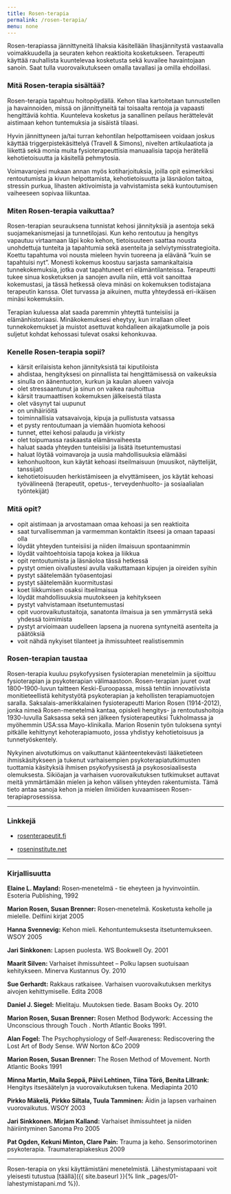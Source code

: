 ```yaml
---
title: Rosen-terapia
permalink: /rosen-terapia/
menu: none
---
```


Rosen-terapiassa jännittyneitä lihaksia käsitellään lihasjännitystä vastaavalla voimakkuudella ja seuraten kehon reaktioita kosketukseen. Terapeutti käyttää rauhallista kuuntelevaa kosketusta sekä kuvailee havaintojaan sanoin. Saat tulla vuorovaikutukseen omalla tavallasi ja omilla ehdoillasi. 

### Mitä Rosen-terapia sisältää?

Rosen-terapia tapahtuu hoitopöydällä. Kehon tilaa kartoitetaan tunnustellen ja havainnoiden, missä on jännittyneitä tai toisaalta rentoja ja vapaasti hengittäviä kohtia. Kuunteleva kosketus ja sanallinen peilaus herättelevät aistimaan kehon tuntemuksia ja sisäistä tilaasi.

Hyvin jännittyneen ja/tai turran kehontilan helpottamiseen voidaan joskus käyttää triggerpistekäsittelyä (Travell & Simons), nivelten artikulaatiota ja liikettä sekä monia muita fysioterapeuttisia manuaalisia tapoja herätellä kehotietoisuutta ja käsitellä pehmytosia.

Voimavarojesi mukaan annan myös kotiharjoituksia, joilla opit esimerkiksi rentoutumista ja kivun helpottamista, kehotietoisuutta ja läsnäolon taitoa, stressin purkua, lihasten aktivoimista ja vahvistamista sekä kuntoutumisen vaiheeseen sopivaa liikuntaa.

### Miten Rosen-terapia vaikuttaa?

Rosen-terapian seurauksena tunnistat kehosi jännityksiä ja asentoja sekä suojamekanismejasi ja tunnetilojasi. Kun keho rentoutuu ja hengitys vapautuu virtaamaan läpi koko kehon, tietoisuuteen saattaa nousta unohdettuja tunteita ja tapahtumia sekä asenteita ja selviytymisstrategioita. Koettu tapahtuma voi nousta mieleen hyvin tuoreena ja elävänä ”kuin se tapahtuisi nyt”. Monesti kokemus koostuu sarjasta samankaltaisia tunnekokemuksia, jotka ovat tapahtuneet eri elämäntilanteissa. Terapeutti tukee sinua kosketuksen ja sanojen avulla niin, että voit sanoittaa kokemustasi, ja tässä hetkessä oleva minäsi on kokemuksen todistajana terapeutin kanssa. Olet turvassa ja aikuinen, mutta yhteydessä eri-ikäisen minäsi kokemuksiin. 

Terapian kuluessa alat saada paremmin yhteyttä tunteisiisi ja elämänhistoriaasi. Minäkokemuksesi eheytyy, kun irrallaan olleet tunnekokemukset ja muistot asettuvat kohdalleen aikajatkumolle ja pois suljetut kohdat kehossasi tulevat osaksi kehonkuvaa.

### Kenelle Rosen-terapia sopii?

-    kärsit erilaisista kehon jännityksistä tai kiputiloista
-    ahdistaa, hengityksesi on pinnallista tai hengittämisessä on vaikeuksia
-    sinulla on äänentuoton, kurkun ja kaulan alueen vaivoja
-    olet stressaantunut ja sinun on vaikea rauhoittua
-    kärsit traumaattisen kokemuksen jälkeisestä tilasta
-    olet väsynyt tai uupunut
-    on unihäiriöitä
-    toiminnallisia vatsavaivoja, kipuja ja pullistusta vatsassa
-    et pysty rentoutumaan ja viemään huomiota kehoosi
-    tunnet, ettei kehosi palaudu ja virkisty
-    olet toipumassa raskaasta elämänvaiheesta
-    haluat saada yhteyden tunteisiisi ja lisätä itsetuntemustasi
-    haluat löytää voimavaroja ja uusia mahdollisuuksia elämääsi
-    kehonhuoltoon, kun käytät kehoasi itseilmaisuun (muusikot, näyttelijät, tanssijat)
-    kehotietoisuuden herkistämiseen ja elvyttämiseen, jos käytät kehoasi työvälineenä  (terapeutit, opetus-, terveydenhuolto- ja sosiaalialan työntekijät)

### Mitä opit?

-    opit aistimaan ja arvostamaan omaa kehoasi ja sen reaktioita
-    saat turvallisemman ja varmemman kontaktin itseesi ja omaan tapaasi olla
-    löydät yhteyden tunteisiisi ja niiden ilmaisuun spontaanimmin
-    löydät vaihtoehtoisia tapoja kokea ja liikkua
-    opit rentoutumista ja läsnäoloa tässä hetkessä
-    pystyt omien oivallustesi avulla vaikuttamaan kipujen ja oireiden syihin
-    pystyt säätelemään työasentojasi
-    pystyt säätelemään  kuormitustasi
-    koet liikkumisen osaksi itseilmaisua
-    löydät mahdollisuuksia muutokseen  ja kehitykseen
-    pystyt vahvistamaan itsetuntemustasi
-    opit vuorovaikutustaitoja, sanatonta ilmaisua ja sen ymmärrystä sekä yhdessä toimimista
-    pystyt arvioimaan uudelleen lapsena ja nuorena syntyneitä asenteita ja päätöksiä
-    voit nähdä nykyiset tilanteet ja ihmissuhteet realistisemmin

### Rosen-terapian taustaa

Rosen-terapia kuuluu psykofyysisen fysioterapian menetelmiin ja sijoittuu fysioterapian ja psykoterapian välimaastoon. Rosen-terapian juuret ovat 1800–1900-luvun taitteen Keski-Euroopassa, missä tehtiin innovatiivista monitieteellistä kehitystyötä psykoterapian ja kehollisten terapiamuotojen saralla. Saksalais-amerikkalainen fysioterapeutti Marion Rosen (1914-2012), jonka nimeä Rosen-menetelmä kantaa, opiskeli hengitys- ja rentoutushoitoja 1930-luvulla Saksassa sekä sen jälkeen fysioterapeutiksi Tukholmassa ja myöhemmin USA:ssa Mayo-klinikalla. Marion Rosenin työn tuloksena syntyi pitkälle kehittynyt kehoterapiamuoto, jossa yhdistyy kehotietoisuus ja tunnetyöskentely.

Nykyinen aivotutkimus on vaikuttanut käänteentekevästi lääketieteen ihmiskäsitykseen ja tukenut varhaisempien psykoterapiatutkimusten tuottamia käsityksiä ihmisen psykofyysisestä ja psykososiaalisesta olemuksesta. Sikiöajan ja varhaisen vuorovaikutuksen tutkimukset auttavat meitä ymmärtämään mielen ja kehon välisen yhteyden rakentumista. Tämä tieto antaa sanoja kehon ja mielen ilmiöiden kuvaamiseen Rosen-terapiaprosessissa.


---

### Linkkejä

- [rosenterapeutit.fi](http://rosenterapeutit.fi)

- [roseninstitute.net](http://roseninstitute.net)

---

### Kirjallisuutta

**Elaine L. Mayland:** Rosen‑menetelmä - tie eheyteen ja hyvinvointiin. Esoteria
Publishing, 1992

**Marion Rosen, Susan Brenner:** Rosen‑menetelmä. Kosketusta keholle ja
mielelle. Delfiini kirjat 2005

**Hanna Svennevig:** Kehon mieli. Kehontuntemuksesta itsetuntemukseen. WSOY 2005

**Jari Sinkkonen:** Lapsen puolesta. WS Bookwell Oy. 2001

**Maarit Silven:** Varhaiset ihmissuhteet – Polku lapsen suotuisaan kehitykseen.
Minerva Kustannus Oy. 2010

**Sue Gerhardt:** Rakkaus ratkaisee. Varhaisen vuorovaikutuksen merkitys aivojen
kehittymiselle. Edita 2008

**Daniel J. Siegel:** Mielitaju. Muutoksen tiede. Basam Books Oy. 2010

**Marion Rosen, Susan Brenner:** Rosen Method Bodywork: Accessing the
Unconscious through Touch . North Atlantic Books 1991.

**Alan Fogel:** The Psychophysiology of Self-Awareness: Rediscovering the Lost
Art of Body Sense. WW Norton &Co 2009

**Marion Rosen, Susan Brenner:** The Rosen Method of Movement. North Atlantic
Books 1991

**Minna Martin, Maila Seppä, Päivi Lehtinen, Tiina Törö, Benita Lillrank:**
Hengitys itsesäätelyn ja vuorovaikutuksen tukena. Mediapinta 2010

**Pirkko Mäkelä, Pirkko Siltala, Tuula Tamminen:** Äidin ja lapsen varhainen
vuorovaikutus. WSOY 2003

**Jari Sinkkonen. Mirjam Kalland:** Varhaiset ihmissuhteet ja niiden
häiriintyminen Sanoma Pro 2005

**Pat Ogden, Kekuni Minton, Clare Pain:** Trauma ja keho. Sensorimotorinen
psykoterapia. Traumaterapiakeskus 2009

---
Rosen-terapia on yksi käyttämistäni menetelmistä. Lähestymistapaani voit
yleisesti tutustua [täällä]({{ site.baseurl }}{% link _pages/01-lahestymistapani.md %}).

